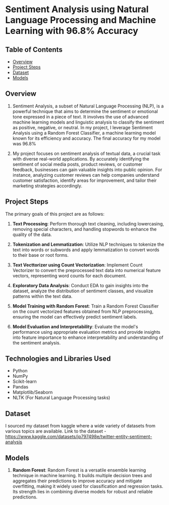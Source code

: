 # Sentiment Analysis using Natural Language Processing and Machine Learning with 96.8% Accuracy


## Table of Contents

- [Overview](#overview)
- [Project Steps](#project-steps)
- [Dataset](#dataset)
- [Models](#models)


## Overview

1. Sentiment Analysis, a subset of Natural Language Processing (NLP), is a powerful technique that aims to determine the sentiment or emotional tone expressed in a piece of text. It involves the use of advanced machine learning models and linguistic analysis to classify the sentiment as positive, negative, or neutral. In my project, I leverage Sentiment Analysis using a Random Forest Classifier, a machine learning model known for its efficiency and accuracy. The final accuracy for my model was 96.8%

2. My project focuses on sentiment analysis of textual data, a crucial task with diverse real-world applications. By accurately identifying the sentiment of social media posts, product reviews, or customer feedback, businesses can gain valuable insights into public opinion. For instance, analyzing customer reviews can help companies understand customer satisfaction, identify areas for improvement, and tailor their marketing strategies accordingly.


## Project Steps

The primary goals of this project are as follows:

1. **Text Processing**: Perform thorough text cleaning, including lowercasing, removing special characters, and handling stopwords to enhance the quality of the data.

2. **Tokenization and Lemmatization**: Utilize NLP techniques to tokenize the text into words or subwords and apply lemmatization to convert words to their base or root forms.

3. **Text Vecttorizer using Count Vectorization**: Implement Count Vectorizer to convert the preprocessed text data into numerical feature vectors, representing word counts for each document.

4. **Exploratory Data Analysis**: Conduct EDA to gain insights into the dataset, analyze the distribution of sentiment classes, and visualize patterns within the text data.

5. **Model Training with Random Forest**: Train a Random Forest Classifier on the count vectorized features obtained from NLP preprocessing, ensuring the model can effectively predict sentiment labels.

6. **Model Evaluation and Interpretability**: Evaluate the model's performance using appropriate evaluation metrics and provide insights into feature importance to enhance interpretability and understanding of the sentiment analysis.


## Technologies and Libraries Used

- Python
- NumPy
- Scikit-learn
- Pandas
- Matplotlib/Seaborn
- NLTK (For Natural Language Processing tasks)


## Dataset

I sourced my dataset from kaggle where a wide variety of datasets from various topics are available.
Link to the dataset - https://www.kaggle.com/datasets/jp797498e/twitter-entity-sentiment-analysis


## Models

1. **Random Forest**: Random Forest is a versatile ensemble learning technique in machine learning. It builds multiple decision trees and aggregates their predictions to improve accuracy and mitigate overfitting, making    it widely used for classification and regression tasks. Its strength lies in combining diverse models for robust and reliable predictions.
